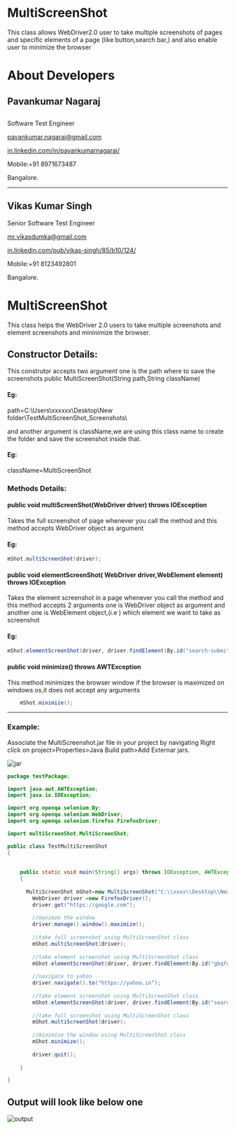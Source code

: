 MultiScreenShot
===============

This class allows WebDriver2.0 user to take multiple screenshots of pages and specific elements of a page (like button,search bar,) and also enable user to minimize the browser


# About Developers

##   Pavankumar Nagaraj
##
   Software Test Engineer
  
  <a href="pavankumar.nagaraj@gmail.com?Subject=MultiScreenShot %20GitHub" target="_top">pavankumar.nagaraj@gmail.com</a>
  
  <a href="in.linkedin.com/in/pavankumarnagaraj/">in.linkedin.com/in/pavankumarnagaraj/</a>
  
  Mobile:+91 8971673487
  
  Bangalore.

--------------

##   Vikas Kumar Singh

 Senior Software Test Engineer
  
  <a href="mailto:mr.vikasdumka@gmail.com?Subject=MultiScreenShot %20GitHub" target="_top">mr.vikasdumka@gmail.com</a>
  
  <a href="in.linkedin.com/pub/vikas-singh/85/b10/124/">in.linkedin.com/pub/vikas-singh/85/b10/124/</a>
  
  Mobile:+91 8123492801
  
  Bangalore.

# MultiScreenShot

This class helps the WebDriver 2.0 users to take multiple screenshots and element screenshots and mininimize the browser.


## Constructor Details:
This construtor accepts two argument one is the path where to save the screenshots
public MultiScreenShot(String path,String className)

#### Eg:
path=C:\\Users\\xxxxxx\\Desktop\New folder\\TestMultiScreenShot_Screenshots\\

and another argument is className,we are using this class name to create the folder and save the screenshot inside that.

#### Eg:
className=MultiScreenShot


### Methods Details:
#### public void multiScreenShot(WebDriver driver) throws IOException

Takes the full screenshot of page whenever you call the method and this method accepts WebDriver object as argument

#### Eg:
``` Java
mShot.multiScreenShot(driver);
```

#### public void elementScreenShot( WebDriver driver,WebElement element) throws IOException  

Takes the element screenshot in a page whenever you call the method and this method accepts 2 arguments one is WebDriver object as argument and another one is WebElement object,(i.e ) which element we want to take as screenshot

#### Eg:
``` Java
mShot.elementScreenShot(driver, driver.findElement(By.id("search-submit")));
```

#### public void minimize() throws AWTException

This method minimizes the browser window if the browser is maximized on windows os,it does not accept any arguments

``` Java
	mShot.minimize();
```

***************************************************************************************************************************

### Example:
Associate the MultiScreenshot.jar file in your project by navigating
Right click on project>Properties>Java Build path>Add Externar jars.

![jar](https://cloud.githubusercontent.com/assets/10204148/5450342/25a93fa2-852a-11e4-8a30-a325054f00be.jpg)




``` Java
package testPackage;

import java.awt.AWTException;
import java.io.IOException;

import org.openqa.selenium.By;
import org.openqa.selenium.WebDriver;
import org.openqa.selenium.firefox.FirefoxDriver;

import multiScreenShot.MultiScreenShot;

public class TestMultiScreenShot 
{
	
	
	public static void main(String[] args) throws IOException, AWTException 
	{
		
	  MultiScreenShot mShot=new MultiScreenShot("C:\\xxxx\\Desktop\\New\\","TestMultiScreenShot");
		WebDriver driver =new FirefoxDriver();
		driver.get("https://google.com");
		
		//maximze the window
		driver.manage().window().maximize();
		
		//take full screenshot using MultiScreenShot class
		mShot.multiScreenShot(driver);
		
		//take element screenshot using MultiScreenShot class
		mShot.elementScreenShot(driver, driver.findElement(By.id("gbqfq")));
		
		//navigate to yahoo
		driver.navigate().to("https://yahoo.in");
		
		//take element screenshot using MultiScreenShot class
		mShot.elementScreenShot(driver, driver.findElement(By.id("search-submit")));
		
		//take full screenshot using MultiScreenShot class
		mShot.multiScreenShot(driver);
		
		//minimize the window using MultiScreenShot class
		mShot.minimize();
		
		driver.quit();
		
	}

}
```

## Output will look like below one

![output](https://cloud.githubusercontent.com/assets/10204148/5450009/f7b098ca-8524-11e4-942f-68aa77705b2d.jpg)



